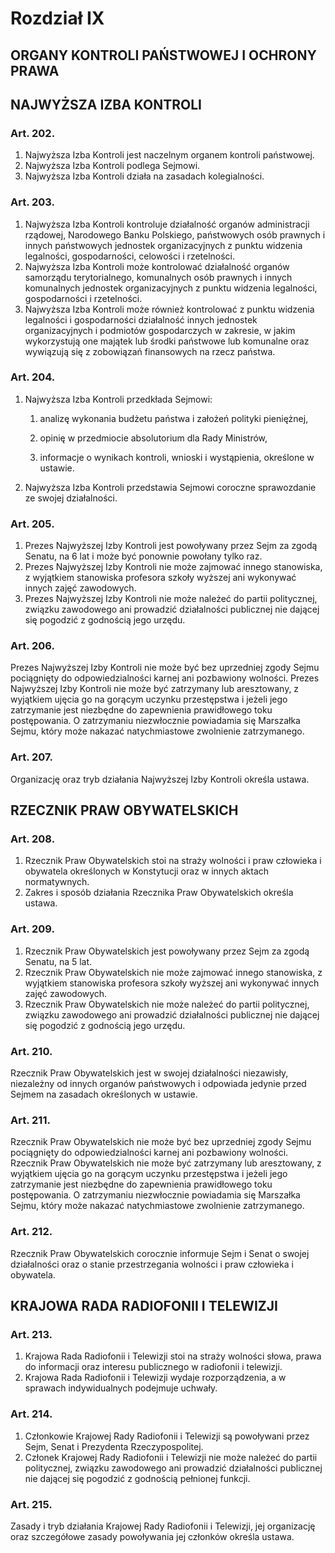 

# Rozdział IX

## ORGANY KONTROLI PAŃSTWOWEJ I OCHRONY PRAWA

## NAJWYŻSZA IZBA KONTROLI


### Art. 202.

1.  Najwyższa Izba Kontroli jest naczelnym organem kontroli
    państwowej.
2.  Najwyższa Izba Kontroli podlega Sejmowi.
3.  Najwyższa Izba Kontroli działa na zasadach kolegialności.


### Art. 203.

1.  Najwyższa Izba Kontroli kontroluje działalność organów
    administracji rządowej, Narodowego Banku Polskiego, państwowych
    osób prawnych i innych państwowych jednostek organizacyjnych z
    punktu widzenia legalności, gospodarności, celowości i
    rzetelności.
2.  Najwyższa Izba Kontroli może kontrolować działalność organów
    samorządu terytorialnego, komunalnych osób prawnych i innych
    komunalnych jednostek organizacyjnych z punktu widzenia
    legalności, gospodarności i rzetelności.
3.  Najwyższa Izba Kontroli może również kontrolować z punktu widzenia
    legalności i gospodarności działalność innych jednostek
    organizacyjnych i podmiotów gospodarczych w zakresie, w jakim
    wykorzystują one majątek lub środki państwowe lub komunalne oraz
    wywiązują się z zobowiązań finansowych na rzecz państwa.


### Art. 204.

1.  Najwyższa Izba Kontroli przedkłada Sejmowi:

    1. analizę wykonania budżetu państwa i założeń polityki pieniężnej,

    2. opinię w przedmiocie absolutorium dla Rady Ministrów,

    3. informacje o wynikach kontroli, wnioski i wystąpienia, określone w
    ustawie.

2.  Najwyższa Izba Kontroli przedstawia Sejmowi coroczne sprawozdanie
    ze swojej działalności.


### Art. 205.

1.  Prezes Najwyższej Izby Kontroli jest powoływany przez Sejm za
    zgodą Senatu, na 6 lat i może być ponownie powołany tylko raz.
2.  Prezes Najwyższej Izby Kontroli nie może zajmować innego
    stanowiska, z wyjątkiem stanowiska profesora szkoły wyższej ani
    wykonywać innych zajęć zawodowych.
3.  Prezes Najwyższej Izby Kontroli nie może należeć do partii
    politycznej, związku zawodowego ani prowadzić działalności
    publicznej nie dającej się pogodzić z godnością jego urzędu.


### Art. 206.

Prezes Najwyższej Izby Kontroli nie może być bez uprzedniej zgody
Sejmu pociągnięty do odpowiedzialności karnej ani pozbawiony wolności.
Prezes Najwyższej Izby Kontroli nie może być zatrzymany lub
aresztowany, z wyjątkiem ujęcia go na gorącym uczynku przestępstwa i
jeżeli jego zatrzymanie jest niezbędne do zapewnienia prawidłowego
toku postępowania. O zatrzymaniu niezwłocznie powiadamia się Marszałka
Sejmu, który może nakazać natychmiastowe zwolnienie zatrzymanego.


### Art. 207.

Organizację oraz tryb działania Najwyższej Izby Kontroli określa
ustawa.

## RZECZNIK PRAW OBYWATELSKICH


### Art. 208.

1.  Rzecznik Praw Obywatelskich stoi na straży wolności i praw
    człowieka i obywatela określonych w Konstytucji oraz w innych
    aktach normatywnych.
2.  Zakres i sposób działania Rzecznika Praw Obywatelskich określa
    ustawa.


### Art. 209.

1.  Rzecznik Praw Obywatelskich jest powoływany przez Sejm za zgodą
    Senatu, na 5 lat.
2.  Rzecznik Praw Obywatelskich nie może zajmować innego stanowiska, z
    wyjątkiem stanowiska profesora szkoły wyższej ani wykonywać innych
    zajęć zawodowych.
3.  Rzecznik Praw Obywatelskich nie może należeć do partii
    politycznej, związku zawodowego ani prowadzić działalności
    publicznej nie dającej się pogodzić z godnością jego urzędu.


### Art. 210.

Rzecznik Praw Obywatelskich jest w swojej działalności niezawisły,
niezależny od innych organów państwowych i odpowiada jedynie przed
Sejmem na zasadach określonych w ustawie.


### Art. 211.

Rzecznik Praw Obywatelskich nie może być bez uprzedniej zgody Sejmu
pociągnięty do odpowiedzialności karnej ani pozbawiony wolności.
Rzecznik Praw Obywatelskich nie może być zatrzymany lub aresztowany, z
wyjątkiem ujęcia go na gorącym uczynku przestępstwa i jeżeli jego
zatrzymanie jest niezbędne do zapewnienia prawidłowego toku
postępowania. O zatrzymaniu niezwłocznie powiadamia się Marszałka
Sejmu, który może nakazać natychmiastowe zwolnienie zatrzymanego.


### Art. 212.

Rzecznik Praw Obywatelskich corocznie informuje Sejm i Senat o swojej
działalności oraz o stanie przestrzegania wolności i praw człowieka i
obywatela.

## KRAJOWA RADA RADIOFONII I TELEWIZJI


### Art. 213.

1.  Krajowa Rada Radiofonii i Telewizji stoi na straży wolności słowa,
    prawa do informacji oraz interesu publicznego w radiofonii i
    telewizji.
2.  Krajowa Rada Radiofonii i Telewizji wydaje rozporządzenia, a w
    sprawach indywidualnych podejmuje uchwały.


### Art. 214.

1.  Członkowie Krajowej Rady Radiofonii i Telewizji są powoływani
    przez Sejm, Senat i Prezydenta Rzeczypospolitej.
2.  Członek Krajowej Rady Radiofonii i Telewizji nie może należeć do
    partii politycznej, związku zawodowego ani prowadzić działalności
    publicznej nie dającej się pogodzić z godnością pełnionej funkcji.


### Art. 215.

Zasady i tryb działania Krajowej Rady Radiofonii i Telewizji, jej
organizację oraz szczegółowe zasady powoływania jej członków określa
ustawa.
